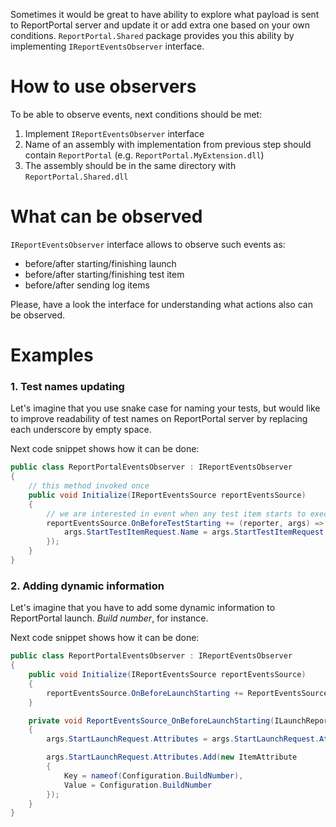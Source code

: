 Sometimes it would be great to have ability to explore what payload is sent to ReportPortal server and update it or add extra one based on your own conditions. `ReportPortal.Shared` package provides you this ability by implementing `IReportEventsObserver` interface.

# How to use observers

To be able to observe events, next conditions should be met:
1. Implement `IReportEventsObserver` interface
2. Name of an assembly with implementation from previous step should contain `ReportPortal` (e.g. `ReportPortal.MyExtension.dll`)
3. The assembly should be in the same directory with `ReportPortal.Shared.dll`

# What can be observed
`IReportEventsObserver` interface allows to observe such events as:

- before/after starting/finishing launch
- before/after starting/finishing test item
- before/after sending log items

Please, have a look the interface for understanding what actions also can be observed.

# Examples

### 1. Test names updating

Let's imagine that you use snake case for naming your tests, but would like to improve readability of test names on ReportPortal server by replacing each underscore by empty space.

Next code snippet shows how it can be done:

```cs
public class ReportPortalEventsObserver : IReportEventsObserver
{
    // this method invoked once
    public void Initialize(IReportEventsSource reportEventsSource)
    {
        // we are interested in event when any test item starts to execute
        reportEventsSource.OnBeforeTestStarting += (reporter, args) => {
            args.StartTestItemRequest.Name = args.StartTestItemRequest.Name.Replace('_', ' ');
        });
    }
}
```

### 2. Adding dynamic information

Let's imagine that you have to add some dynamic information to ReportPortal launch. _Build number_, for instance. 

Next code snippet shows how it can be done:

```cs
public class ReportPortalEventsObserver : IReportEventsObserver
{
    public void Initialize(IReportEventsSource reportEventsSource)
    {
        reportEventsSource.OnBeforeLaunchStarting += ReportEventsSource_OnBeforeLaunchStarting;
    }

    private void ReportEventsSource_OnBeforeLaunchStarting(ILaunchReporter launchReporter, BeforeLaunchStartingEventArgs args)
    {
        args.StartLaunchRequest.Attributes = args.StartLaunchRequest.Attributes ?? new List<ItemAttribute>();

        args.StartLaunchRequest.Attributes.Add(new ItemAttribute
        {
            Key = nameof(Configuration.BuildNumber),
            Value = Configuration.BuildNumber
        });
    }
}
```
